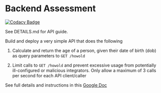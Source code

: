 # Backend Assessment

[![Codacy Badge](https://api.codacy.com/project/badge/Grade/cc84ee0e8c9a4db4b7e323155807d6d1)](https://app.codacy.com/gh/IDTitanium/talentql-assessment?utm_source=github.com&utm_medium=referral&utm_content=IDTitanium/talentql-assessment&utm_campaign=Badge_Grade_Settings)

See DETAILS.md for API guide.

Build and deploy a very simple API that does the following

1.  Calculate and return the age of a person, given their date of birth (dob) as query parameters to `GET /howold`

2.  Limit calls to `GET /howold` and prevent excessive usage from potentially ill-configured or malicious integrators. Only allow a maximum of 3 calls per second for each API client/caller

See full details and instructions in this [Google Doc](https://docs.google.com/document/d/1ma5vKz0j34gwI9WYrZddMM1ENlQddGOVFJ5qdSq2QlQ)